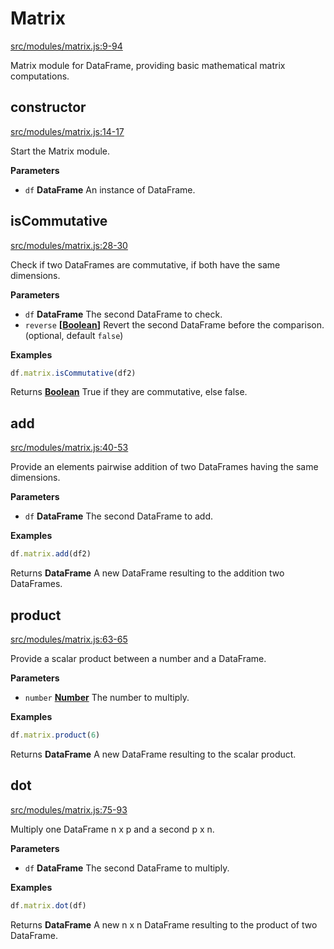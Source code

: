 <!-- Generated by documentation.js. Update this documentation by updating the source code. -->

# Matrix

[src/modules/matrix.js:9-94](https://github.com/Gmousse/dataframe-js/blob/cfcbf489d648a21251451161c1c214a41f99e6fa/src/modules/matrix.js#L9-L94 "Source code on GitHub")

Matrix module for DataFrame, providing basic mathematical matrix computations.

## constructor

[src/modules/matrix.js:14-17](https://github.com/Gmousse/dataframe-js/blob/cfcbf489d648a21251451161c1c214a41f99e6fa/src/modules/matrix.js#L14-L17 "Source code on GitHub")

Start the Matrix module.

**Parameters**

-   `df` **DataFrame** An instance of DataFrame.

## isCommutative

[src/modules/matrix.js:28-30](https://github.com/Gmousse/dataframe-js/blob/cfcbf489d648a21251451161c1c214a41f99e6fa/src/modules/matrix.js#L28-L30 "Source code on GitHub")

Check if two DataFrames are commutative, if both have the same dimensions.

**Parameters**

-   `df` **DataFrame** The second DataFrame to check.
-   `reverse` **\[[Boolean](https://developer.mozilla.org/en-US/docs/Web/JavaScript/Reference/Global_Objects/Boolean)]** Revert the second DataFrame before the comparison. (optional, default `false`)

**Examples**

```javascript
df.matrix.isCommutative(df2)
```

Returns **[Boolean](https://developer.mozilla.org/en-US/docs/Web/JavaScript/Reference/Global_Objects/Boolean)** True if they are commutative, else false.

## add

[src/modules/matrix.js:40-53](https://github.com/Gmousse/dataframe-js/blob/cfcbf489d648a21251451161c1c214a41f99e6fa/src/modules/matrix.js#L40-L53 "Source code on GitHub")

Provide an elements pairwise addition of two DataFrames having the same dimensions.

**Parameters**

-   `df` **DataFrame** The second DataFrame to add.

**Examples**

```javascript
df.matrix.add(df2)
```

Returns **DataFrame** A new DataFrame resulting to the addition two DataFrames.

## product

[src/modules/matrix.js:63-65](https://github.com/Gmousse/dataframe-js/blob/cfcbf489d648a21251451161c1c214a41f99e6fa/src/modules/matrix.js#L63-L65 "Source code on GitHub")

Provide a scalar product between a number and a DataFrame.

**Parameters**

-   `number` **[Number](https://developer.mozilla.org/en-US/docs/Web/JavaScript/Reference/Global_Objects/Number)** The number to multiply.

**Examples**

```javascript
df.matrix.product(6)
```

Returns **DataFrame** A new DataFrame resulting to the scalar product.

## dot

[src/modules/matrix.js:75-93](https://github.com/Gmousse/dataframe-js/blob/cfcbf489d648a21251451161c1c214a41f99e6fa/src/modules/matrix.js#L75-L93 "Source code on GitHub")

Multiply one DataFrame n x p and a second p x n.

**Parameters**

-   `df` **DataFrame** The second DataFrame to multiply.

**Examples**

```javascript
df.matrix.dot(df)
```

Returns **DataFrame** A new n x n DataFrame resulting to the product of two DataFrame.
